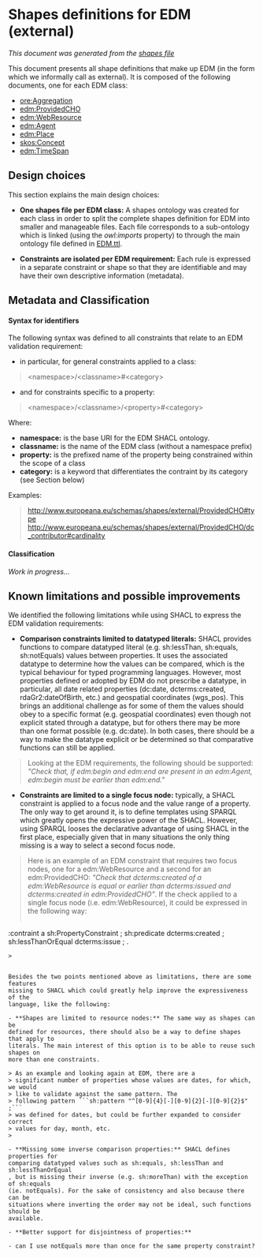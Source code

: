 # Shapes definitions for EDM (external)
*This document was generated from the [shapes file](../../src/main/resources/etc/edm/shapes/external/EDM.ttl)*

This document presents all shape definitions that make up EDM (in the form 
which we informally call as external). It is composed of the following 
documents, one for each EDM class:
- [ore:Aggregation](Aggregation.md)
- [edm:ProvidedCHO](ProvidedCHO.md)
- [edm:WebResource](WebResource.md)
- [edm:Agent](Agent.md)
- [edm:Place](Place.md)
- [skos:Concept](Concept.md)
- [edm:TimeSpan](TimeSpan.md)

## Design choices

This section explains the main design choices:

- **One shapes file per EDM class:** A shapes ontology was created for each 
class in order to split the complete shapes definition for EDM into smaller and 
manageable files. Each file corresponds to a sub-ontology which is linked 
(using the *owl:imports* property) to through the main ontology file defined in 
[EDM.ttl](../../src/main/resources/etc/edm/shapes/external/EDM.ttl).

- **Constraints are isolated per EDM requirement:** Each rule is expressed in 
a separate constraint or shape so that they are identifiable and may have their 
own descriptive information (metadata).

## Metadata and Classification

#### Syntax for identifiers

The following syntax was defined to all constraints that relate to an EDM 
validation requirement:

- in particular, for general constraints applied to a class:
> \<namespace\>/\<classname\>#\<category\>

- and for constraints specific to a property: 
> \<namespace\>/\<classname\>/\<property\>#\<category\>

Where:
- **namespace:** is the base URI for the EDM SHACL ontology.
- **classname:** is the name of the EDM class (without a namespace prefix)
- **property:** is the prefixed name of the property being constrained within the scope of a class
- **category:** is a keyword that differentiates the contraint by its category (see Section below)

Examples:
> http://www.europeana.eu/schemas/shapes/external/ProvidedCHO#type
> http://www.europeana.eu/schemas/shapes/external/ProvidedCHO/dc_contributor#cardinality


#### Classification

*Work in progress...*

## Known limitations and possible improvements

We identified the following limitations while using SHACL to express the EDM
validation requirements:

- **Comparison constraints limited to datatyped literals:** SHACL provides
functions to compare datatyped literal (e.g. sh:lessThan, sh:equals, sh:notEquals) values between properties. It uses the associated datatype to determine how the 
values can be compared, which is the typical behaviour for typed programming 
languages. However, most properties defined or adopted by EDM do not prescribe a
datatype, in particular, all date related properties (dc:date, dcterms:created, 
rdaGr2:dateOfBirth, etc.) and geospatial coordinates (wgs_pos). This brings an 
additional challenge as for some of them the values should obey to a 
specific format (e.g. geospatial coordinates) even though not explicit stated 
through a datatype, but for others there may be more than one format possible 
(e.g. dc:date). In both cases, there should be a way to make the datatype 
explicit or be determined so that comparative functions can still be applied. 
> Looking at the EDM requirements, the following should be supported:
> *"Check that, if edm:begin and edm:end are present in an edm:Agent, edm:begin 
must be earlier than edm:end."*


- **Constraints are limited to a single focus node:** typically, a SHACL 
constraint is applied to a focus node and the value range of a property. 
The only way to get around it, is to define templates using SPARQL 
which greatly opens the expressive power of the SHACL. However, using SPARQL 
looses the declarative advantage of using SHACL in the first place, especially
given that in many situations the only thing missing is a way to select a second
focus node.
> Here is an example of an EDM constraint that requires two focus nodes, one 
> for a edm:WebResource and a second for an edm:ProvidedCHO:
> *"Check that dcterms:created of a edm:WebResource is equal or earlier than dcterms:issued and dcterms:created in edm:ProvidedCHO"*. If the check applied 
> to a single focus node (i.e. edm:WebResource), it could be expressed in the following way: 
> ```
:contraint
    a sh:PropertyConstraint ;
    sh:predicate dcterms:created ;
    sh:lessThanOrEqual dcterms:issue ;
.
``` 
>


Besides the two points mentioned above as limitations, there are some features
missing to SHACL which could greatly help improve the expressiveness of the 
language, like the following:

- **Shapes are limited to resource nodes:** The same way as shapes can be 
defined for resources, there should also be a way to define shapes that apply to
literals. The main interest of this option is to be able to reuse such shapes on 
more than one constraints.

> As an example and looking again at EDM, there are a 
> significant number of properties whose values are dates, for which, we would 
> like to validate against the same pattern. The 
> following pattern ```sh:pattern "^[0-9]{4}[-][0-9]{2}[-][0-9]{2}$" ;``` 
> was defined for dates, but could be further expanded to consider correct 
> values for day, month, etc. 
> 

- **Missing some inverse comparison properties:** SHACL defines properties for 
comparing datatyped values such as sh:equals, sh:lessThan and sh:lessThanOrEqual
, but is missing their inverse (e.g. sh:moreThan) with the exception of sh:equals
(ie. notEquals). For the sake of consistency and also because there can be 
situations where inverting the order may not be ideal, such functions should be
available.

- **Better support for disjointness of properties:** 

- can I use notEquals more than once for the same property constraint?


